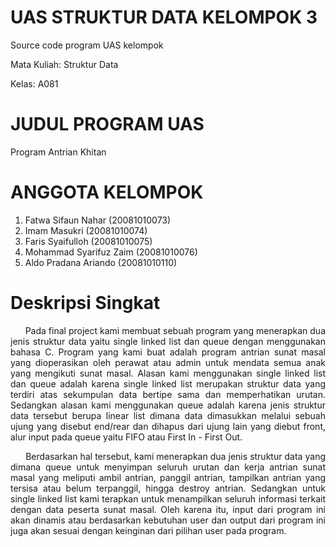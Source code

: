 # UAS STRUKTUR DATA KELOMPOK 3
Source code program UAS kelompok 

Mata Kuliah: Struktur Data

Kelas: A081

# JUDUL PROGRAM UAS
Program Antrian Khitan

# ANGGOTA KELOMPOK
1. Fatwa Sifaun Nahar (20081010073)
2. Imam Masukri (20081010074)
3. Faris Syaifulloh (20081010075)
4. Mohammad Syarifuz Zaim (20081010076)
5. Aldo Pradana Ariando (20081010110)

# Deskripsi Singkat
<div align='justify'>
&nbsp; &nbsp; &nbsp; Pada final project kami membuat sebuah program yang menerapkan dua jenis struktur data yaitu single linked list dan queue dengan menggunakan bahasa C. Program yang kami buat adalah program antrian sunat masal yang dioperasikan oleh perawat atau admin untuk mendata semua anak yang mengikuti sunat masal. Alasan kami menggunakan single linked list dan queue adalah karena single linked list merupakan struktur data yang terdiri atas sekumpulan data bertipe sama dan memperhatikan urutan. Sedangkan alasan kami menggunakan queue adalah karena jenis struktur data tersebut berupa linear list dimana data dimasukkan melalui sebuah ujung yang disebut end/rear dan dihapus dari ujung lain yang diebut front, alur input pada queue yaitu FIFO atau First In - First Out.

&nbsp; &nbsp; &nbsp; Berdasarkan hal tersebut, kami menerapkan dua jenis struktur data yang dimana queue untuk menyimpan seluruh urutan dan kerja antrian sunat masal yang meliputi ambil antrian, panggil antrian, tampilkan antrian yang tersisa atau belum terpanggil, hingga destroy antrian. Sedangkan untuk single linked list kami terapkan untuk menampilkan seluruh informasi terkait dengan data peserta sunat masal. Oleh karena itu, input dari program ini akan dinamis atau berdasarkan kebutuhan user dan output dari program ini juga akan sesuai dengan keinginan dari pilihan user pada program. </p>
